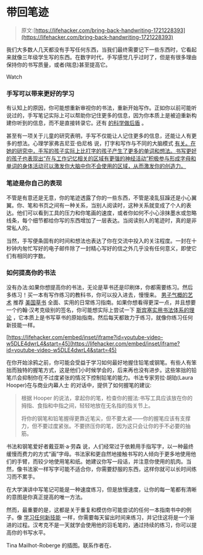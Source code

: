 # 带回笔迹

> 原文:[https://lifehacker.com/bring-back-handwriting-1721228393](https://lifehacker.com/bring-back-handwriting-1721228393)

我们大多数人几天都没有手写任何东西，当我们最终需要记下一些东西时，它看起来就像三年级学生写的东西。在数字时代，手写感觉几乎过时了，但是有很多理由保持你的书写质量，或者(喘息)甚至提高它。

Watch

### 手写可以带来更好的学习

有认知上的原因，你可能想重新审视你的书法，重新开始写作。正如你以前可能听说过的，手写笔记实际上可以帮助你记住更多的信息，因为你本质上是被迫重新构建你听到的信息，而不是直接转录它。还有 [的科学做后盾](http://www.psychologicalscience.org/index.php/news/releases/take-notes-by-hand-for-better-long-term-comprehension.html) 。

甚至有一项关于儿童的研究表明，手写不仅能让人记住更多的信息，还能让人有更多的想法。心理学家弗吉尼亚·伯尼格 说，打字和写作与不同的大脑模式 [有关。在她的研究中，手写的孩子实际上比打字的孩子产生了更多的单词和想法。书写更好的孩子也表现出“在与工作记忆相关的区域有更强的神经活动”积极参与形成字母和单词的身体活动可以激发你大脑中你不会使用的区域，从而激发你的创造力。](http://www.nytimes.com/2014/06/03/science/whats-lost-as-handwriting-fades.html)

### 笔迹是你自己的表现

不管是有意还是无意，你的笔迹透露了你的一些东西，不管是凌乱狂躁还是小心翼翼。你、笔和书页之间有一种关系，当别人阅读时，这种关系就变成了个人的表达。他们可以看到工具的压力和你笔画的速度，或者你如何不小心涂抹墨水或忽略线条，每个细节都给你写的东西增加了一层表达。当阅读别人的笔迹时，真的是非常私人的。

当然，手写便条固有的时间和想法也表达了你在交流中投入的关注程度。一封在十秒钟内匆忙写好的电子邮件除了一封精心写好的信之外几乎没有任何意义，即使它们有相同的字数。

### 如何提高你的书法

没有办法:如果你想提高你的书法，无论是草书还是印刷体，你都需要练习。然后多练习！买一本有写作练习的教科书，你可以投入进去，慢慢来。 [男子气概的艺术](http://www.artofmanliness.com/2014/12/16/improve-your-cursive-handwriting/) 推荐 [美国草书](http://www.amazon.com/dp/0982868219/ref=cm_sw_r_tw_dp_cFPUvb0N6NDRY?asc_campaign=InlineText&asc_refurl=https://lifehacker.com/bring-back-handwriting-1721228393&asc_source=&tag=kinjalifehackerlink-20) 全面、实用的日常练习指南。如果你想看得更深一点，并且想要一个约翰·汉考克级别的签名，你可能想实际上尝试一下 [斯宾塞实用书法体系的理论](http://www.amazon.com/dp/088062096X/ref=cm_sw_r_tw_dp_PTPUvb0F0NHXT?asc_campaign=InlineText&asc_refurl=https://lifehacker.com/bring-back-handwriting-1721228393&asc_source=&tag=kinjalifehackerlink-20) ，它本质上是书写草书的原始指南。然后每天都致力于练习，就像你练习任何新技能一样。

 [https://lifehacker.com/embed/inset/iframe?id=youtube-video-w5DLE4dwrL4&start=45](https://lifehacker.com/embed/inset/iframe?id=youtube-video-w5DLE4dwrL4&start=45) 

在你开始涂鸦之前，你可能会受益于学习如何最好地握住铅笔或钢笔。有些人有笨拙而独特的握笔方式，这是他们小时候学会的，后来再也没有进步。这些笨拙的铅笔爪会抑制你在不过度紧张的情况下控制铅笔的能力。书法专家劳拉·胡珀(Laura Hooper)在与商业内幕人士 的对话中，提供了如何握笔的建议:

> 根据 Hooper 的说法，拿起你的笔，检查你的握法:书写工具应该放在你的拇指、食指和中指之间，轻轻地放在无名指的指关节上。
> 
> 将你的钢笔和铅笔握得更靠近笔尖，但不要太紧——你的握笔应该有支撑力，但不要过度紧张。不要挤压你的笔，因为这只会让你的手不必要的抽筋。

书法和钢笔爱好者戴亚斯·a·劳森 说，人们经常过于依赖用手指写字，以一种最终缓慢而费力的方式“画”字母。书法家和更自然地接触书写的人倾向于更多地使用他们的手臂，而较少地使用笔和纸。她建议你写一段话，并注意你使用的肌肉。当然，像书法家一样写字可能不适合你，你需要舒服的东西，这样你就可以长时间练习而不累手。

在大学演讲中写笔记可能是一种速度练习，但是放慢速度，让你的每一笔都有清晰的意图是你真正提高的唯一方法。

然而，最重要的是，这都是关于重复和模仿你可能尝试的任何一本指南书中的例子。像 [学习任何新技能](http://lifehacker.com/the-science-behind-how-we-learn-new-skills-908488422) 一样，你需要每天留出时间来练习，并记住这将是一个渐进的过程。汉考克不是一天就学会使用他的羽毛笔的，通过持续的练习，你可以提高你的书写水平。

Tina Mailhot-Roberge 的插图。联系作者在[<small></small>](mailto:andy@lifehacker.com)*<small>*。*</small>*